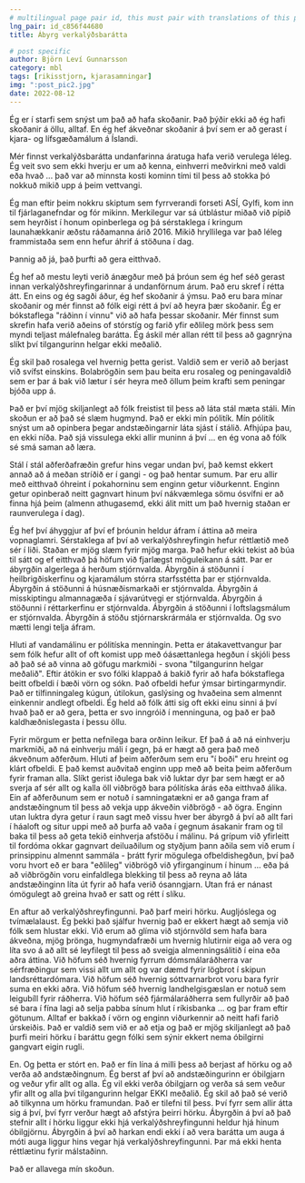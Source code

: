 ```yaml
---
# multilingual page pair id, this must pair with translations of this page. (This name must be unique)
lng_pair: id_c856f44680
title: Ábyrg verkalýðsbarátta

# post specific
author: Björn Leví Gunnarsson
category: mbl
tags: [rikisstjorn, kjarasamningar]
img: ":post_pic2.jpg"
date: 2022-08-12
---
```


Ég er í starfi sem snýst um það að hafa skoðanir. Það þýðir ekki að ég hafi skoðanir á öllu, alltaf. En ég hef ákveðnar skoðanir á því sem er að gerast í kjara- og lífsgæðamálum á Íslandi.

Mér finnst verkalýðsbarátta undanfarinna áratuga hafa verið verulega léleg. Ég veit svo sem ekki hverju er um að kenna, einhverri meðvirkni með valdi eða hvað ... það var að minnsta kosti kominn tími til þess að stokka þó nokkuð mikið upp á þeim vettvangi.

Ég man eftir þeim nokkru skiptum sem fyrrverandi forseti ASÍ, Gylfi, kom inn til fjárlaganefndar og fór mikinn. Merkilegur var sá útblástur miðað við pípið sem heyrðist í honum opinberlega og þá sérstaklega í kringum launahækkanir æðstu ráðamanna árið 2016. Mikið hryllilega var það léleg frammistaða sem enn hefur áhrif á stöðuna í dag.

Þannig að já, það þurfti að gera eitthvað.

Ég hef að mestu leyti verið ánægður með þá þróun sem ég hef séð gerast innan verkalýðshreyfingarinnar á undanförnum árum. Það eru skref í rétta átt. En eins og ég sagði áður, ég hef skoðanir á ýmsu. Það eru bara mínar skoðanir og mér finnst að fólk eigi rétt á því að heyra þær skoðanir. Ég er bókstaflega "ráðinn í vinnu" við að hafa þessar skoðanir. Mér finnst sum skrefin hafa verið aðeins of stórstíg og farið yfir eðlileg mörk þess sem myndi teljast málefnaleg barátta. Ég áskil mér allan rétt til þess að gagnrýna slíkt því tilgangurinn helgar ekki meðalið.

Ég skil það rosalega vel hvernig þetta gerist. Valdið sem er verið að berjast við svífst einskins. Bolabrögðin sem þau beita eru rosaleg og peningavaldið sem er þar á bak við lætur í sér heyra með öllum þeim krafti sem peningar bjóða upp á.

Það er því mjög skiljanlegt að fólk freistist til þess að láta stál mæta stáli. Mín skoðun er að það sé slæm hugmynd. Það er ekki mín pólitík. Mín pólitík snýst um að opinbera þegar andstæðingarnir láta sjást í stálið. Afhjúpa þau, en ekki níða. Það sjá vissulega ekki allir muninn á því ... en ég vona að fólk sé smá saman að læra.

Stál í stál aðferðafræðin grefur hins vegar undan því, það kemst ekkert annað að á meðan stríðið er í gangi - og það hentar sumum. Þar eru allir með eitthvað óhreint í pokahorninu sem enginn getur viðurkennt. Enginn getur opinberað neitt gagnvart hinum því nákvæmlega sömu ósvífni er að finna hjá þeim (almenn athugasemd, ekki álit mitt um það hvernig staðan er raunverulega í dag).

Ég hef því áhyggjur af því ef þróunin heldur áfram í áttina að meira vopnaglamri. Sérstaklega af því að verkalýðshreyfingin hefur réttlætið með sér í liði. Staðan er mjög slæm fyrir mjög marga. Það hefur ekki tekist að búa til sátt og ef eitthvað þá höfum við fjarlægst möguleikann á sátt. Þar er ábyrgðin algerlega á herðum stjórnvalda. Ábyrgðin á stöðunni í heilbrigðiskerfinu og kjaramálum stórra starfsstétta þar er stjórnvalda. Ábyrgðin á stöðunni á húsnæðismarkaði er stjórnvalda. Ábyrgðin á misskiptingu almannagæða í sjávarútvegi er stjórnvalda. Ábyrgðin á stöðunni í réttarkerfinu er stjórnvalda. Ábyrgðin á stöðunni í loftslagsmálum er stjórnvalda. Ábyrgðin á stöðu stjórnarskrármála er stjórnvalda. Og svo mætti lengi telja áfram.

Hluti af vandamálinu er pólitíska menningin. Þetta er átakavettvangur þar sem fólk hefur allt of oft komist upp með óásættanlega hegðun í skjóli þess að það sé að vinna að göfugu markmiði - svona "tilgangurinn helgar meðalið". Eftir átökin er svo fólki klappað á bakið fyrir að hafa bókstaflega beitt ofbeldi í bæði vörn og sókn. Það ofbeldi hefur ýmsar birtingarmyndir. Það er tilfinningaleg kúgun, útilokun, gaslýsing og hvaðeina sem almennt einkennir andlegt ofbeldi. Ég held að fólk átti sig oft ekki einu sinni á því hvað það er að gera, þetta er svo inngróið í menninguna, og það er það kaldhæðnislegasta í þessu öllu.

Fyrir mörgum er þetta nefnilega bara orðinn leikur. Ef það á að ná einhverju markmiði, að ná einhverju máli í gegn, þá er hægt að gera það með ákveðnum aðferðum. Hluti af þeim aðferðum sem eru "í boði" eru hreint og klárt ofbeldi. E það kemst auðvitað enginn upp með að beita þeim aðferðum fyrir framan alla. Slíkt gerist iðulega bak við luktar dyr þar sem hægt er að sverja af sér allt og kalla öll viðbrögð bara pólitíska árás eða eitthvað álika. Ein af aðferðunum sem er notuð í samningatækni er að ganga fram af andstæðingnum til þess að vekja upp ákveðin viðbrögð - að ögra. Enginn utan luktra dyra getur í raun sagt með vissu hver ber ábyrgð á því að allt fari í háaloft og situr uppi með að þurfa að vaða í gegnum ásakanir fram og til baka til þess að geta tekið einhverja afstöðu í málinu. Þá grípum við yfirleitt til fordóma okkar gagnvart deiluaðilum og styðjum þann aðila sem við erum í prinsippinu almennt sammála - þrátt fyrir mögulega ofbeldishegðun, því það voru hvort eð er bara "eðlileg" viðbrögð við yfirganginum í hinum ... eða þá að viðbrögðin voru einfaldlega blekking til þess að reyna að láta andstæðinginn líta út fyrir að hafa verið ósanngjarn. Utan frá er nánast ómögulegt að greina hvað er satt og rétt í slíku.

En aftur að verkalýðshreyfingunni. Það þarf meiri hörku. Augljóslega og tvímælalaust. Ég þekki það sjálfur hvernig það er ekkert hægt að semja við fólk sem hlustar ekki. Við erum að glíma við stjórnvöld sem hafa bara ákveðna, mjög þrönga, hugmyndafræði um hvernig hlutirnir eiga að vera og líta svo á að allt sé leyfilegt til þess að sveigja almenningsálitið í eina eða aðra áttina. Við höfum séð hvernig fyrrum dómsmálaráðherra var sérfræðingur sem vissi allt um allt og var dæmd fyrir lögbrot í skipun landsréttardómara. Við höfum séð hvernig sóttvarnarbrot voru bara fyrir suma en ekki aðra. Við höfum séð hvernig landhelgisgæslan er notuð sem leigubíll fyrir ráðherra. Við höfum séð fjármálaráðherra sem fullyrðir að það sé bara í fína lagi að selja pabba sínum hlut í ríkisbanka ... og þar fram eftir götunum. Alltaf er bakkað í vörn og enginn viðurkennir að neitt hafi farið úrskeiðis. Það er valdið sem við er að etja og það er mjög skiljanlegt að það þurfi meiri hörku í baráttu gegn fólki sem sýnir ekkert nema óbilgirni gangvart eigin rugli.

En. Og þetta er stórt en. Það er fín lína á milli þess að berjast af hörku og að verða að andstæðingnum. Ég berst af því að andstæðingurinn er óbilgjarn og veður yfir allt og alla. Ég vil ekki verða óbilgjarn og verða sá sem veður yfir allt og alla því tilgangurinn helgar EKKI meðalið. Ég skil að það sé verið að tilkynna um hörku framundan. Það er tilefni til þess. Því fyrr sem allir átta sig á því, því fyrr verður hægt að afstýra þeirri hörku. Ábyrgðin á því að það stefnir allt í hörku liggur ekki hjá verkalýðshreyfingunni heldur hjá hinum óbilgjörnu. Ábyrgðin á því að harkan endi ekki í að vera barátta um auga á móti auga liggur hins vegar hjá verkalýðshreyfingunni. Þar má ekki henta réttlætinu fyrir málstaðinn.

Það er allavega mín skoðun.
